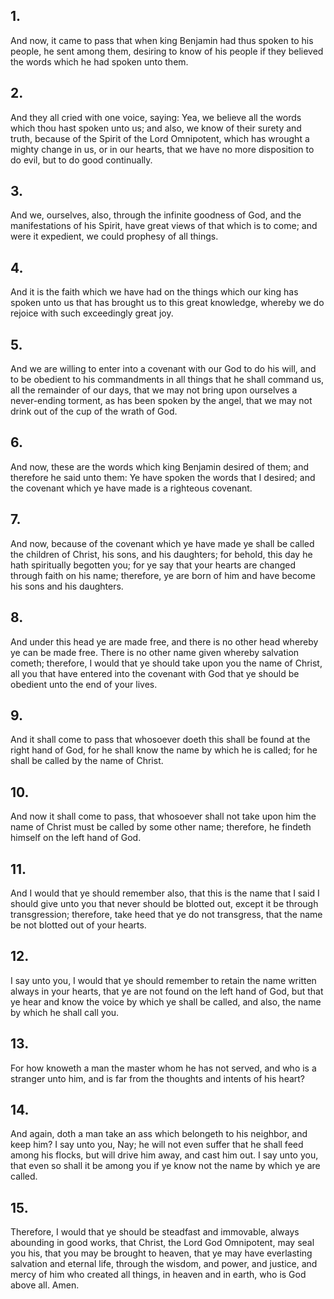 ## 1.
And now, it came to pass that when king Benjamin had thus spoken to his people, he sent among them, desiring to know of his people if they believed the words which he had spoken unto them.
## 2.
And they all cried with one voice, saying: Yea, we believe all the words which thou hast spoken unto us; and also, we know of their surety and truth, because of the Spirit of the Lord Omnipotent, which has wrought a mighty change in us, or in our hearts, that we have no more disposition to do evil, but to do good continually.
## 3.
And we, ourselves, also, through the infinite goodness of God, and the manifestations of his Spirit, have great views of that which is to come; and were it expedient, we could prophesy of all things.
## 4.
And it is the faith which we have had on the things which our king has spoken unto us that has brought us to this great knowledge, whereby we do rejoice with such exceedingly great joy.
## 5.
And we are willing to enter into a covenant with our God to do his will, and to be obedient to his commandments in all things that he shall command us, all the remainder of our days, that we may not bring upon ourselves a never-ending torment, as has been spoken by the angel, that we may not drink out of the cup of the wrath of God.
## 6.
And now, these are the words which king Benjamin desired of them; and therefore he said unto them: Ye have spoken the words that I desired; and the covenant which ye have made is a righteous covenant.
## 7.
And now, because of the covenant which ye have made ye shall be called the children of Christ, his sons, and his daughters; for behold, this day he hath spiritually begotten you; for ye say that your hearts are changed through faith on his name; therefore, ye are born of him and have become his sons and his daughters.
## 8.
And under this head ye are made free, and there is no other head whereby ye can be made free. There is no other name given whereby salvation cometh; therefore, I would that ye should take upon you the name of Christ, all you that have entered into the covenant with God that ye should be obedient unto the end of your lives.
## 9.
And it shall come to pass that whosoever doeth this shall be found at the right hand of God, for he shall know the name by which he is called; for he shall be called by the name of Christ.
## 10.
And now it shall come to pass, that whosoever shall not take upon him the name of Christ must be called by some other name; therefore, he findeth himself on the left hand of God.
## 11.
And I would that ye should remember also, that this is the name that I said I should give unto you that never should be blotted out, except it be through transgression; therefore, take heed that ye do not transgress, that the name be not blotted out of your hearts.
## 12.
I say unto you, I would that ye should remember to retain the name written always in your hearts, that ye are not found on the left hand of God, but that ye hear and know the voice by which ye shall be called, and also, the name by which he shall call you.
## 13.
For how knoweth a man the master whom he has not served, and who is a stranger unto him, and is far from the thoughts and intents of his heart?
## 14.
And again, doth a man take an ass which belongeth to his neighbor, and keep him? I say unto you, Nay; he will not even suffer that he shall feed among his flocks, but will drive him away, and cast him out. I say unto you, that even so shall it be among you if ye know not the name by which ye are called.
## 15.
Therefore, I would that ye should be steadfast and immovable, always abounding in good works, that Christ, the Lord God Omnipotent, may seal you his, that you may be brought to heaven, that ye may have everlasting salvation and eternal life, through the wisdom, and power, and justice, and mercy of him who created all things, in heaven and in earth, who is God above all. Amen.
